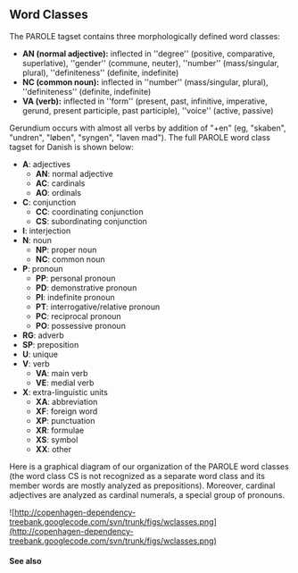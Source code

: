 ## Word Classes ##

The PAROLE tagset contains three morphologically defined word classes:

  * **AN (normal adjective):** inflected in ''degree'' (positive, comparative, superlative), ''gender'' (commune, neuter), ''number'' (mass/singular, plural), ''definiteness'' (definite, indefinite)
  * **NC (common noun):** inflected in ''number'' (mass/singular, plural), ''definiteness'' (definite, indefinite)
  * **VA (verb):** inflected in ''form'' (present, past, infinitive, imperative, gerund, present participle, past participle), ''voice'' (active, passive)

Gerundium occurs with almost all verbs by addition of "+en" (eg, "skaben", "undren", "løben", "syngen", "laven mad"). The full PAROLE word class tagset for Danish is shown below:

  * **A**: adjectives
    * **AN**: normal adjective
    * **AC**: cardinals
    * **AO**: ordinals
  * **C**: conjunction
    * **CC**: coordinating conjunction
    * **CS**: subordinating conjunction
  * **I**: interjection
  * **N**: noun
    * **NP**: proper noun
    * **NC**: common noun
  * **P**: pronoun
    * **PP**: personal pronoun
    * **PD**: demonstrative pronoun
    * **PI**: indefinite pronoun
    * **PT**: interrogative/relative pronoun
    * **PC**: reciprocal pronoun
    * **PO**: possessive pronoun
  * **RG**: adverb
  * **SP**: preposition
  * **U**: unique
  * **V**: verb
    * **VA**: main verb
    * **VE**: medial verb
  * **X**: extra-linguistic units
    * **XA**: abbreviation
    * **XF**: foreign word
    * **XP**: punctuation
    * **XR**: formulae
    * **XS**: symbol
    * **XX**: other

Here is a graphical diagram of our organization of the PAROLE word classes (the word class CS is not recognized as a separate word class and its member words are mostly analyzed as prepositions). Moreover, cardinal adjectives are analyzed as cardinal numerals, a special group of pronouns.

![http://copenhagen-dependency-treebank.googlecode.com/svn/trunk/figs/wclasses.png](http://copenhagen-dependency-treebank.googlecode.com/svn/trunk/figs/wclasses.png)


#### See also ####

